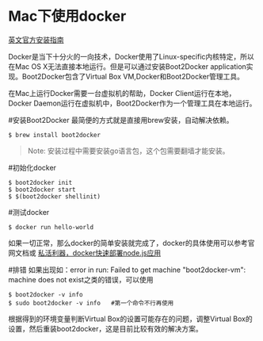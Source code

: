 Mac下使用docker
===============
[英文官方安装指南](https://docs.docker.com/installation/mac/)

Docker是当下十分火的一向技术，Docker使用了Linux-specific内核特定，所以在Mac OS X无法直接本地运行。但是可以通过安装Boot2Docker application实现。Boot2Docker包含了Virtual Box VM,Docker和Boot2Docker管理工具。

在Mac上运行Docker需要一台虚拟机的帮助，Docker Client运行在本地，Docker Daemon运行在虚拟机中，Boot2Docker作为一个管理工具在本地运行。

#安装Boot2Docker
最简便的方式就是直接用brew安装，自动解决依赖。

```
$ brew install boot2docker
```

>Note: 安装过程中需要安装go语言包，这个包需要翻墙才能安装。

#初始化docker

```
$ boot2docker init
$ boot2docker start
$ $(boot2docker shellinit)
```

#测试docker

```
$ docker run hello-world
```
如果一切正常，那么docker的简单安装就完成了，docker的具体使用可以参考官网文档或
[私活利器，docker快速部署node.js应用](https://cnodejs.org/topic/53f494d9bbdaa79d519c9a4a)

#排错
如果出现如：error in run: Failed to get machine "boot2docker-vm": machine does not exist之类的错误，可以使用

```
$ boot2docker -v info
$ sudo boot2docker -v info   #第一个命令不行再使用
```  
根据得到的环境变量判断Virtual Box的设置可能存在的问题，调整Virtual Box的设置，然后重装boot2docker，这是目前比较有效的解决方案。

